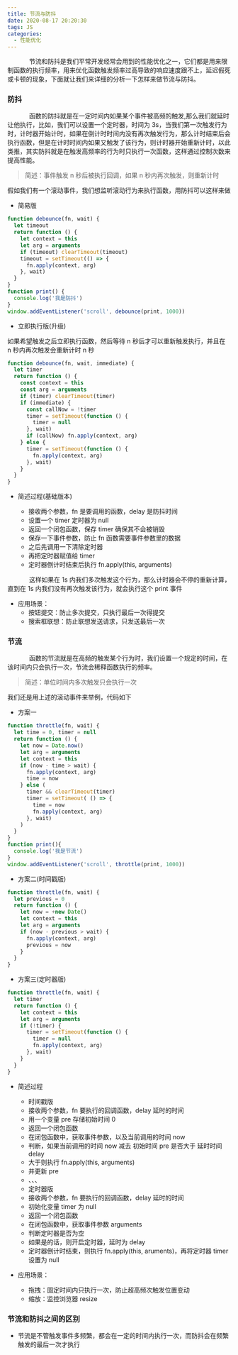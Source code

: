 ```yaml
---
title: 节流与防抖
date: 2020-08-17 20:20:30
tags: JS
categories:
  - 性能优化
---
```


&ensp;&ensp;&ensp;&ensp;&ensp;&ensp;&ensp;节流和防抖是我们平常开发经常会用到的性能优化之一，它们都是用来限制函数的执行频率，用来优化函数触发频率过高导致的响应速度跟不上，延迟假死或卡顿的现象，下面就让我们来详细的分析一下怎样来做节流与防抖。

### 防抖

&ensp;&ensp;&ensp;&ensp;&ensp;&ensp;&ensp;函数的防抖就是在一定时间内如果某个事件被高频的触发,那么我们就延时让他执行，比如，我们可以设置一个定时器，时间为 3s，当我们第一次触发行为时，计时器开始计时，如果在倒计时时间内没有再次触发行为，那么计时结束后会执行函数，但是在计时时间内如果又触发了该行为，则计时器开始重新计时，以此类推，其实防抖就是在触发高频率的行为时只执行一次函数，这样通过控制次数来提高性能。

> 简述：事件触发 n 秒后被执行回调，如果 n 秒内再次触发，则重新计时

假如我们有一个滚动事件，我们想监听滚动行为来执行函数，用防抖可以这样来做

- 简易版

```js
function debounce(fn, wait) {
  let timeout
  return function () {
    let context = this
    let arg = arguments
    if (timeout) clearTimeout(timeout)
    timeout = setTimeout(() => {
      fn.apply(context, arg)
    }, wait)
  }
}
function print() {
  console.log('我是防抖')
}
window.addEventListener('scroll', debounce(print, 1000))
```

- 立即执行版(升级)

如果希望触发之后立即执行函数，然后等待 n 秒后才可以重新触发执行，并且在 n 秒内再次触发会重新计时 n 秒

```js
function debounce(fn, wait, immediate) {
  let timer
  return function () {
    const context = this
    const arg = arguments
    if (timer) clearTimeout(timer)
    if (immediate) {
      const callNow = !timer
      timer = setTimeout(function () {
        timer = null
      }, wait)
      if (callNow) fn.apply(context, arg)
    } else {
      timer = setTimeout(function () {
        fn.apply(context, arg)
      }, wait)
    }
  }
}
```

- 简述过程(基础版本)

  - 接收两个参数，fn 是要调用的函数，delay 是防抖时间
  - 设置一个 timer 定时器为 null
  - 返回一个闭包函数，保存 timer 确保其不会被销毁
  - 保存一下事件参数，防止 fn 函数需要事件参数里的数据
  - 之后先调用一下清除定时器
  - 再把定时器赋值给 timer
  - 定时器倒计时结束后执行 fn.apply(this, arguments)

&ensp;&ensp;&ensp;&ensp;&ensp;&ensp;&ensp;这样如果在 1s 内我们多次触发这个行为，那么计时器会不停的重新计算，直到在 1s 内我们没有再次触发该行为，就会执行这个 print 事件

- 应用场景：
  - 按钮提交：防止多次提交，只执行最后一次得提交
  - 搜索框联想：防止联想发送请求，只发送最后一次

### 节流

&ensp;&ensp;&ensp;&ensp;&ensp;&ensp;&ensp;函数的节流就是在高频的触发某个行为时，我们设置一个规定的时间，在该时间内只会执行一次，节流会稀释函数执行的频率。

> 简述：单位时间内多次触发只会执行一次

我们还是用上述的滚动事件来举例，代码如下

- 方案一

```js
function throttle(fn, wait) {
  let time = 0, timer = null
  return function () {
    let now = Date.now()
    let arg = arguments
    let context = this
    if (now - time > wait) {
      fn.apply(context, arg)
      time = now
    } else (
      timer && clearTimeout(timer)
      timer = setTimeout( () => {
        time = now
        fn.apply(context, arg)
      }, wait)
    )
  }
}
function print(){
  console.log('我是节流')
}
window.addEventListener('scroll', throttle(print, 1000))
```

- 方案二(时间戳版)

```js
function throttle(fn, wait) {
  let previous = 0
  return function () {
    let now = +new Date()
    let context = this
    let arg = arguments
    if (now - previous > wait) {
      fn.apply(context, arg)
      previous = now
    }
  }
}
```

- 方案三(定时器版)

```js
function throttle(fn, wait) {
  let timer
  return function () {
    let context = this
    let arg = arguments
    if (!timer) {
      timer = setTimeout(function () {
        timer = null
        fn.apply(context, arg)
      }, wait)
    }
  }
}
```

- 简述过程

  - 时间戳版
  - 接收两个参数，fn 要执行的回调函数，delay 延时的时间
  - 用一个变量 pre 存储初始时间 0
  - 返回一个闭包函数
  - 在闭包函数中，获取事件参数，以及当前调用的时间 now
  - 判断，如果当前调用的时间 now 减去 初始时间 pre 是否大于 延时时间 delay
  - 大于则执行 fn.apply(this, arguments)
  - 并更新 pre
  - 、、、
  - 定时器版
  - 接收两个参数，fn 要执行的回调函数，delay 延时的时间
  - 初始化变量 timer 为 null
  - 返回一个闭包函数
  - 在闭包函数中，获取事件参数 arguments
  - 判断定时器是否为空
  - 如果是的话，则开启定时器，延时为 delay
  - 定时器倒计时结束，则执行 fn.apply(this, aruments)，再将定时器 timer 设置为 null

- 应用场景：
  - 拖拽：固定时间内只执行一次，防止超高频次触发位置变动
  - 缩放：监控浏览器 resize

### 节流和防抖之间的区别

- 节流是不管触发事件多频繁，都会在一定的时间内执行一次，而防抖会在频繁触发的最后一次才执行
